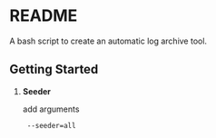 # README

A bash script to create an automatic log archive tool.

## Getting Started

1. **Seeder**

   add arguments

   ```shell
    --seeder=all
   ```
